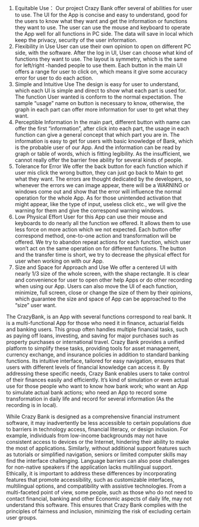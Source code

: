 1.	Equitable Use：
Our project Crazy Bank offer several of abilities for user to use. The UI for the App is concise and easy to understand, good for the users to know what they want and get the information or functions they want to use. The user can use the mouse and keyboard to operate the App well for all functions in PC side. The data will save in local which keep the privacy, security of the user information.
2.	Flexibility in Use
User can use their own opinion to open on different PC side, with the software. After the log in UI, User can choose what kind of functions they want to use. The layout is symmetry, which is the same for left/right -handed people to use them. Each button in the main UI offers a range for user to click on, which means it give some accuracy error for user to do each action.
3.	Simple and Intuitive Use
The design is easy for user to understand, which each UI is simple and direct to show what each part is used for. The function User wanted is conform to the normal expectation. The sample “usage” name on button is necessary to know, otherwise, the graph in each part can offer more information for user to get what they want.
4.	Perceptible Information
In the main part, different button with name can offer the first “information”, after click into each part, the usage in each function can give a general concept that which part you are in. The information is easy to get for users with basic knowledge of Bank, which is the probable user of our App. And the information can be read by graph or table of words, which is fitting legibility. As the insufficient, we cannot really offer the barrier free ability for several kinds of people.
5.	Tolerance for Error
We offer the back button for each function which if user mis click the wrong button, they can just go back to Main to get what they want. The errors are thought dedicated by the developers, so whenever the errors we can image appear, there will be a WARNING or windows come out and show that the error will influence the normal operation for the whole App. As for those unintended activation that might appear, like the type of input, useless click etc., we will give the warning for them and give the correspond warning windows.
6.	Low Physical Effort
User for this App can use their mouse and keyboards to do nearly all the function we offered. It allows them to use less force on more action which we not expected. Each button offer correspond method, one-to-one action and transformation will be offered. We try to abandon repeat actions for each function, which user won’t act on the same operation on for different functions. The button and the transfer time is short, we try to decrease the physical effect for user when working on with our App.
7.	Size and Space for Approach and Use
We offer a centered UI with nearly 1/3 size of the whole screen, with the shape rectangle. It is clear and convenience for user to open other help Apps or do other recording when using our App. Users can also move the UI of each function, minimize, full screen, close or change the size of them by their opinions, which guarantee the size and space of App can be approached to the “size” user want. 


 
The CrazyBank, is an App with several functions correspond to real bank. It is a multi-functional App for those who need it in finance, actuarial fields and banking users. This group often handles multiple financial tasks, such as paying off loans, investing, and saving for major purchases such as property purchases or international travel. Crazy Bank provides a unified platform to simplify these tasks, providing tools for asset management, currency exchange, and insurance policies in addition to standard banking functions. Its intuitive interface, tailored for easy navigation, ensures that users with different levels of financial knowledge can access it. By addressing these specific needs, Crazy Bank enables users to take control of their finances easily and efficiently. It’s kind of simulation or even actual use for those people who want to know how bank work; who want an App to simulate actual bank actions; who need an App to record some transformation in daily life and record for several information (As the recording is in local).


 
While Crazy Bank is designed as a comprehensive financial instrument software, it may inadvertently be less accessible to certain populations due to barriers in technology access, financial literacy, or design inclusion. For example, individuals from low-income backgrounds may not have consistent access to devices or the Internet, hindering their ability to make the most of applications. Similarly, without additional support features such as tutorials or simplified navigation, seniors or limited computer skills may find the interface challenging. Language barriers can also pose challenges for non-native speakers if the application lacks multilingual support. Ethically, it is important to address these differences by incorporating features that promote accessibility, such as customizable interfaces, multilingual options, and compatibility with assistive technologies. From a multi-faceted point of view, some people, such as those who do not need to contact financial, banking and other Economic aspects of daily life, may not understand this software. This ensures that Crazy Bank complies with the principles of fairness and inclusion, minimizing the risk of excluding certain user groups.
